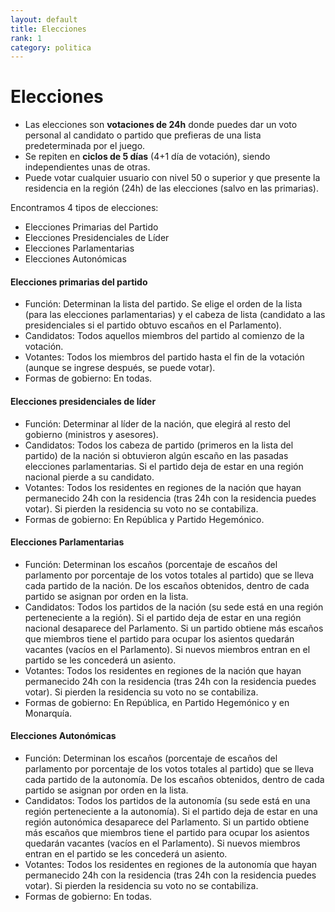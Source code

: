 ```yaml
---
layout: default
title: Elecciones
rank: 1
category: politica
---
```

# Elecciones

- Las elecciones son **votaciones de 24h** donde puedes dar un voto personal al candidato o partido que prefieras de una lista predeterminada por el juego.
- Se repiten en **ciclos de 5 días** (4+1 día de votación), siendo independientes unas de otras.
- Puede votar cualquier usuario con nivel 50 o superior y que presente la residencia en la región (24h) de las elecciones (salvo en las primarias).   
    

Encontramos 4 tipos de elecciones:

- Elecciones Primarias del Partido
- Elecciones Presidenciales de Líder
- Elecciones Parlamentarias
- Elecciones Autonómicas

#### **Elecciones primarias del partido**

- Función: Determinan la lista del partido. Se elige el orden de la lista (para las elecciones parlamentarias) y el cabeza de lista (candidato a las presidenciales si el partido obtuvo escaños en el Parlamento).
- Candidatos: Todos aquellos miembros del partido al comienzo de la votación.
- Votantes: Todos los miembros del partido hasta el fin de la votación (aunque se ingrese después, se puede votar).
- Formas de gobierno: En todas.  
    

#### **Elecciones presidenciales de líder**  

- Función: Determinar al líder de la nación, que elegirá al resto del gobierno (ministros y asesores).
- Candidatos: Todos los cabeza de partido (primeros en la lista del partido) de la nación si obtuvieron algún escaño en las pasadas elecciones parlamentarias. Si el partido deja de estar en una región nacional pierde a su candidato.
- Votantes: Todos los residentes en regiones de la nación que hayan permanecido 24h con la residencia (tras 24h con la residencia puedes votar). Si pierden la residencia su voto no se contabiliza.
- Formas de gobierno: En República y Partido Hegemónico.  
    

#### Elecciones Parlamentarias

- Función: Determinan los escaños (porcentaje de escaños del parlamento por porcentaje de los votos totales al partido) que se lleva cada partido de la nación. De los escaños obtenidos, dentro de cada partido se asignan por orden en la lista.
- Candidatos: Todos los partidos de la nación (su sede está en una región perteneciente a la región). Si el partido deja de estar en una región nacional desaparece del Parlamento. Si un partido obtiene más escaños que miembros tiene el partido para ocupar los asientos quedarán vacantes (vacíos en el Parlamento). Si nuevos miembros entran en el partido se les concederá un asiento.
- Votantes: Todos los residentes en regiones de la nación que hayan permanecido 24h con la residencia (tras 24h con la residencia puedes votar). Si pierden la residencia su voto no se contabiliza.
- Formas de gobierno: En República, en Partido Hegemónico y en Monarquía.  
    

#### Elecciones Autonómicas

- Función: Determinan los escaños (porcentaje de escaños del parlamento por porcentaje de los votos totales al partido) que se lleva cada partido de la autonomía. De los escaños obtenidos, dentro de cada partido se asignan por orden en la lista.
- Candidatos: Todos los partidos de la autonomía (su sede está en una región perteneciente a la autonomía). Si el partido deja de estar en una región autonómica desaparece del Parlamento. Si un partido obtiene más escaños que miembros tiene el partido para ocupar los asientos quedarán vacantes (vacíos en el Parlamento). Si nuevos miembros entran en el partido se les concederá un asiento.
- Votantes: Todos los residentes en regiones de la autonomía que hayan permanecido 24h con la residencia (tras 24h con la residencia puedes votar). Si pierden la residencia su voto no se contabiliza.
- Formas de gobierno: En todas.
